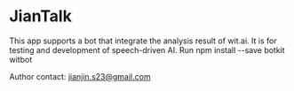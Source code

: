 # JianTalk
This app supports a bot that integrate the analysis result of wit.ai. It is for testing and development of speech-driven AI. Run
npm install --save botkit witbot

Author contact:
jianjin.s23@gmail.com
